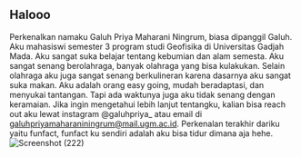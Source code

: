 ## Halooo
Perkenalkan namaku Galuh Priya Maharani Ningrum, biasa dipanggil Galuh. Aku mahasiswi semester 3 program studi Geofisika di Universitas Gadjah Mada. Aku sangat suka belajar tentang kebumian dan alam semesta. Aku sangat senang berolahraga, banyak olahraga yang bisa kulakukan. Selain olahraga aku juga sangat senang berkulineran karena dasarnya aku sangat suka makan. Aku adalah orang easy going, mudah beradaptasi, dan menyukai tantangan. Tapi ada waktunya juga aku tidak senang dengan keramaian. Jika ingin mengetahui lebih lanjut tentangku, kalian bisa reach out aku lewat instagram @galuhpriya_ atau email di galuhpriyamaharaniningrum@mail.ugm.ac.id. Perkenalan terakhir dariku yaitu funfact, funfact ku sendiri adalah aku bisa tidur dimana aja hehe.
![Screenshot (222)](https://github.com/user-attachments/assets/cc810811-9fef-42e7-a995-cfc64e0c7ff6)
